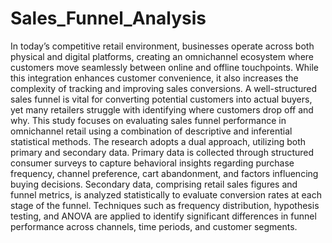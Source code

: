 # Sales_Funnel_Analysis

In today’s competitive retail environment, businesses operate across both physical and digital platforms, creating an omnichannel ecosystem where customers move seamlessly between online and offline touchpoints. While this integration enhances customer convenience, it also increases the complexity of tracking and improving sales conversions. A well-structured sales funnel is vital for converting potential customers into actual buyers, yet many retailers struggle with identifying where customers drop off and why. This study focuses on evaluating sales funnel performance in omnichannel retail using a combination of descriptive and inferential statistical methods. The research adopts a dual approach, utilizing both primary and secondary data. Primary data is collected through structured consumer surveys to capture behavioral insights regarding purchase frequency, channel preference, cart abandonment, and factors influencing buying decisions. Secondary data, comprising retail sales figures and funnel metrics, is analyzed statistically to evaluate conversion rates at each stage of the funnel. Techniques such as frequency distribution, hypothesis testing, and ANOVA are applied to identify significant differences in funnel performance across channels, time periods, and customer segments.
